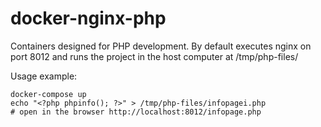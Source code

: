 # docker-nginx-php

Containers designed for PHP development. By default executes nginx on port 8012 and runs the project in the host computer at /tmp/php-files/

Usage example:
```
docker-compose up
echo "<?php phpinfo(); ?>" > /tmp/php-files/infopagei.php
# open in the browser http://localhost:8012/infopage.php
```

